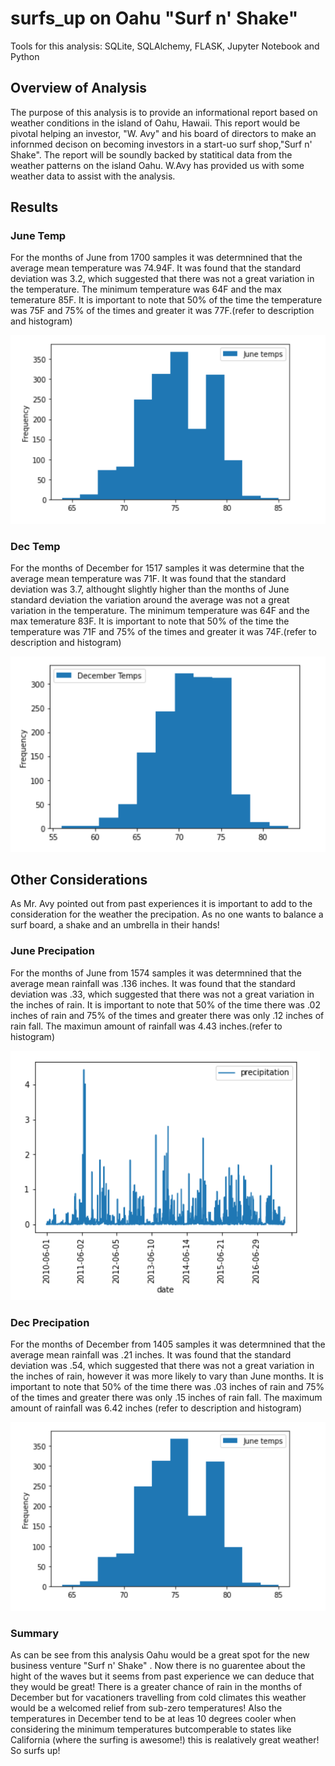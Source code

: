 # surfs_up on Oahu "Surf n' Shake"
Tools for this analysis: SQLite, SQLAlchemy, FLASK, Jupyter Notebook and Python

## Overview of Analysis
The purpose of this analysis is to provide an informational report based on weather conditions in the island of Oahu, Hawaii.  This report would be pivotal helping an investor, "W. Avy" and his board of directors to make an infornmed decison on becoming investors in a start-uo surf shop,"Surf n' Shake". The report will be soundly backed by  statitical data from the weather patterns on the island Oahu.  W.Avy has provided us with some weather data to assist with the analysis.

## Results

### June Temp 
For the months of June from 1700 samples it was determnined that the average mean temperature was 74.94F.  It was found that the standard deviation was 3.2, which suggested that there was not a great variation in the temperature. The minimum temperature was 64F and the max temerature 85F. It is important to note that 50% of the time the temperature was 75F and 75% of the times and greater it was 77F.(refer to description and histogram)

![June Temp](https://github.com/wallaceportia/surfs_up/blob/main/Resources/june_temp_hist.PNG)

### Dec Temp
For the months of December for 1517 samples it was determine that the average mean temperature was 71F.  It was found that the standard deviation was 3.7, althought slightly higher than the months of June standard deviation the variation around the average was not a great variation in the temperature. The minimum temperature was 64F and the max temerature 83F. It is important to note that 50% of the time the temperature was 71F and 75% of the times and greater it was 74F.(refer to description and histogram)

![Dec Temp](https://github.com/wallaceportia/surfs_up/blob/main/Resources/dec_temps_hist.PNG)


## Other Considerations
As Mr. Avy pointed out from past experiences it is important to add to the consideration for the weather the precipation.  As no one wants to balance a surf board, a shake and an umbrella in their hands!

### June Precipation
For the months of June from 1574 samples it was determnined that the average mean rainfall was .136 inches.  It was found that the standard deviation was .33, which suggested that there was not a great variation in the inches of rain.  It is important to note that 50% of the time there was .02 inches of rain and 75% of the times and greater there was only .12 inches of rain fall. The maximun amount of rainfall was 4.43 inches.(refer to histogram)

![June Prcp](https://github.com/wallaceportia/surfs_up/blob/main/Resources/june_prcp_hist.PNG)

### Dec Precipation
For the months of December from 1405 samples it was determnined that the average mean rainfall was .21 inches.  It was found that the standard deviation was .54, which suggested that there was not a great variation in the inches of rain, however it was more likely to vary than June months.  It is important to note that 50% of the time there was .03 inches of rain and 75% of the times and greater there was only .15 inches of rain fall. The maximum amount of rainfall was 6.42 inches (refer to description and histogram)

![Dec Prcp](https://github.com/wallaceportia/surfs_up/blob/main/Resources/june_temp_hist.PNG)

###  Summary
As can be see from this analysis Oahu would be a great spot for the new business venture "Surf n' Shake" . Now there is no guarentee about the hight of the waves but it seems from past experience we can deduce that they would be great!  There is a greater chance of rain in the months of December but for vacationers travelling from cold climates this weather would be a welcomed relief from sub-zero temperatures!  Also the temperatures in December tend to be at leas 10 degrees cooler when considering the minimum temperatures butcomperable to states like California (where the surfing is awesome!) this is realatively great weather! So surfs up!


